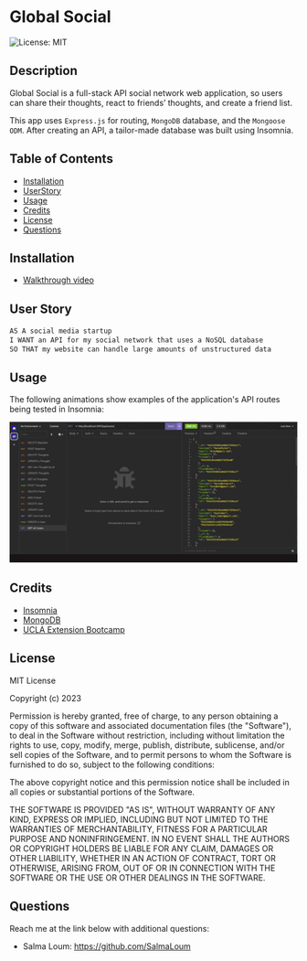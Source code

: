 # Global Social

![License: MIT](https://img.shields.io/badge/License-MIT-informational.svg)

## Description

Global Social is a full-stack API social network web application, so users can share their thoughts, react to friends’ thoughts, and create a friend list.

This app uses `Express.js` for routing, `MongoDB` database, and the `Mongoose ODM`.
After creating an API, a tailor-made database was built using Insomnia.

## Table of Contents

- [Installation](#installation)
- [UserStory](#user-story)
- [Usage](#usage)
- [Credits](#credits)
- [License](#license)
- [Questions](#questions)

## Installation

- [Walkthrough video]()

## User Story

```
AS A social media startup
I WANT an API for my social network that uses a NoSQL database
SO THAT my website can handle large amounts of unstructured data
```

## Usage

The following animations show examples of the application's API routes being tested in Insomnia:

![Global Social app demo](./assets/images/global-social.gif)

## Credits

- [Insomnia](https://insomnia.rest/)
- [MongoDB](https://www.mongodb.com/try/download/compass)
- [UCLA Extension Bootcamp](https://www.uclaextension.edu/?gclid=Cj0KCQiAgribBhDkARIsAASA5btdbwAz8x25r3b1deoRNIGxfkPFL11rAQMuCgQ7HYiqBH8CLr9CgLoaAktlEALw_wcB&gclsrc=aw.ds)

## License

MIT License

Copyright (c) 2023

Permission is hereby granted, free of charge, to any person obtaining a copy
of this software and associated documentation files (the "Software"), to deal
in the Software without restriction, including without limitation the rights
to use, copy, modify, merge, publish, distribute, sublicense, and/or sell
copies of the Software, and to permit persons to whom the Software is
furnished to do so, subject to the following conditions:

The above copyright notice and this permission notice shall be included in all
copies or substantial portions of the Software.

THE SOFTWARE IS PROVIDED "AS IS", WITHOUT WARRANTY OF ANY KIND, EXPRESS OR
IMPLIED, INCLUDING BUT NOT LIMITED TO THE WARRANTIES OF MERCHANTABILITY,
FITNESS FOR A PARTICULAR PURPOSE AND NONINFRINGEMENT. IN NO EVENT SHALL THE
AUTHORS OR COPYRIGHT HOLDERS BE LIABLE FOR ANY CLAIM, DAMAGES OR OTHER
LIABILITY, WHETHER IN AN ACTION OF CONTRACT, TORT OR OTHERWISE, ARISING FROM,
OUT OF OR IN CONNECTION WITH THE SOFTWARE OR THE USE OR OTHER DEALINGS IN THE
SOFTWARE.

## Questions

Reach me at the link below with additional questions:

- Salma Loum: https://github.com/SalmaLoum
